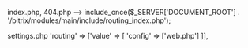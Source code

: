 index.php, 404.php --> include_once($_SERVER['DOCUMENT_ROOT'] . '/bitrix/modules/main/include/routing_index.php');

settings.php
'routing' => ['value' => [
        'config' => ['web.php']
]], 



